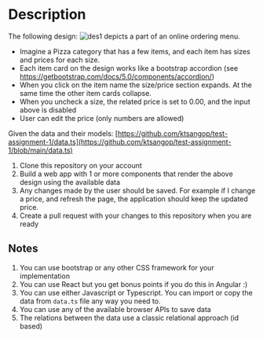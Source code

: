 # Description

The following design: 
![des1](https://github.com/ktsangop/test-assignment-1/assets/25545730/78ec1df4-3fd1-43ee-869b-c9dc8631f7a0)
depicts a part of an online ordering menu.

* Imagine a Pizza category that has a few items, and each item has sizes and prices for each size.
* Each item card on the design works like a bootstrap accordion (see https://getbootstrap.com/docs/5.0/components/accordion/)
* When you click on the item name the size/price section expands. At the same time the other item cards collapse.
* When you uncheck a size, the related price is set to 0.00, and the input above is disabled
* User can edit the price (only numbers are allowed)

Given the data and their models:
[https://github.com/ktsangop/test-assignment-1/data.ts](https://github.com/ktsangop/test-assignment-1/blob/main/data.ts)

1. Clone this repository on your account
2. Build a web app with 1 or more components that render the above design using the available data
3. Any changes made by the user should be saved. For example if I change a price, and refresh the page, the application should keep the updated price.
4. Create a pull request with your changes to this repository when you are ready

## Notes
1. You can use bootstrap or any other CSS framework for your implementation
2. You can use React but you get bonus points if you do this in Angular :)
3. You can use either Javascript or Typescript. You can import or copy the data from `data.ts` file any way you need to.
4. You can use any of the available browser APIs to save data
5. The relations between the data use a classic relational approach (id based)

